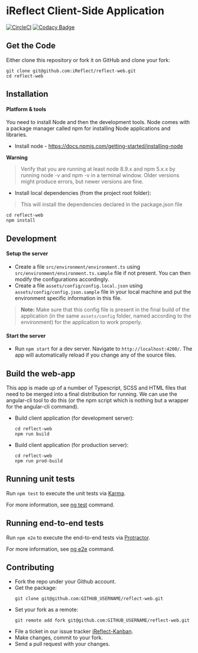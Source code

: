 # iReflect Client-Side Application

[![CircleCI](https://circleci.com/gh/iReflect/reflect-web.svg?style=svg)](https://circleci.com/gh/iReflect/reflect-web)
[![Codacy Badge](https://api.codacy.com/project/badge/Grade/1524ac994f344ceebf06f6003a1a0037)](https://www.codacy.com/app/iReflect/reflect-web?utm_source=github.com&amp;utm_medium=referral&amp;utm_content=iReflect/reflect-web&amp;utm_campaign=Badge_Grade)

## Get the Code
Either clone this repository or fork it on GitHub and clone your fork:
```
git clone git@github.com:iReflect/reflect-web.git
cd reflect-web
```

## Installation
#### Platform & tools
You need to install Node and then the development tools. Node comes with a package manager called npm for installing Node applications and libraries.

- Install node - https://docs.npmjs.com/getting-started/installing-node

**Warning**
> Verify that you are running at least node 8.9.x and npm 5.x.x by running node -v and npm -v in a terminal window. Older versions might produce errors, but newer versions are fine.

- Install local dependencies (from the project root folder):

> This will install the dependencies declared in the package.json file

```
cd reflect-web
npm install
```
## Development
#### Setup the server
- Create a file `src/environment/environment.ts` using `src/environment/environment.ts.sample` file if not present. 
You can then modify the configurations accordingly.
- Create a file `assets/config/config.local.json` using `assets/config/config.json.sample` file in your local machine and put the environment specific information in this file.
> **Note:** Make sure that this config file is present in the final build of the application (in the same `assets/config` folder, named according to the environment) for the application to work properly.
#### Start the server
- Run `npm start` for a dev server. Navigate to `http://localhost:4200/`. The app will automatically reload if you change 
any of the source files.

## Build the web-app
This app is made up of a number of Typescript, SCSS and HTML files that need to be merged into a final distribution for running.  We can use the angular-cli tool to do this (or the npm script which is nothing but a wrapper for the angular-cli command).
* Build client application (for development server):
    ```
    cd reflect-web
    npm run build
    ```
* Build client application (for production server):
    ```
    cd reflect-web
    npm run prod-build
    ```

## Running unit tests

Run `npm test` to execute the unit tests via [Karma](https://karma-runner.github.io).

For more information, see [ng test](https://github.com/angular/angular-cli/wiki/test) command. 

## Running end-to-end tests

Run `npm e2e` to execute the end-to-end tests via [Protractor](http://www.protractortest.org/).

For more information, see [ng e2e](https://github.com/angular/angular-cli/wiki/e2e) command. 

## Contributing
- Fork the repo under your Github account.
- Get the package:
    ```
    git clone git@github.com:GITHUB_USERNAME/reflect-web.git
    ```
- Set your fork as a remote:
    ```
    git remote add fork git@github.com:GITHUB_USERNAME/reflect-web.git
    ```
- File a ticket in our issue tracker [iReflect-Kanban](https://ireflect.atlassian.net/).
- Make changes, commit to your fork.
- Send a pull request with your changes.

